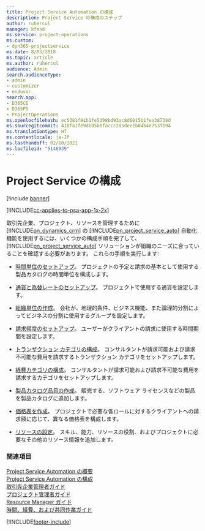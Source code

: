 ```yaml
---
title: Project Service Automation の構成
description: Project Service の構成のステップ
author: ruhercul
manager: kfend
ms.service: project-operations
ms.custom:
- dyn365-projectservice
ms.date: 8/03/2018
ms.topic: article
ms.author: ruhercul
audience: Admin
search.audienceType:
- admin
- customizer
- enduser
search.app:
- D365CE
- D365PS
- ProjectOperations
ms.openlocfilehash: ec5381f91b1fe5198bd93ac8d6015b1fea38738d
ms.sourcegitcommit: 418fa1fe9d605b8faccc2d5dee1b04b4e753f194
ms.translationtype: HT
ms.contentlocale: ja-JP
ms.lasthandoff: 02/10/2021
ms.locfileid: "5146939"
---
```

# <a name="configure-project-service"></a>Project Service の構成

[!include [banner](../includes/psa-now-project-operations.md)]

[!INCLUDE[cc-applies-to-psa-app-1x-2x](../includes/cc-applies-to-psa-app-1x-2x.md)]

取引先企業、プロジェクト、リソースを管理するために [!INCLUDE[pn_dynamics_crm](../includes/pn-dynamics-crm.md)] の [!INCLUDE[pn_project_service_auto](../includes/pn-project-service-auto.md)] 自動化機能を使用するには、いくつかの構成手順を完了して、[!INCLUDE[pn_project_service_auto](../includes/pn-project-service-auto.md)] ソリューションが組織のニーズに合っていることを確認する必要があります。 これらの手順を実行します:  
  
-   [時間単位のセットアップ](../psa/set-up-time-units.md)。 プロジェクトの予定と請求の基本として使用する製品カタログの時間単位を構成します。  
  
-   [通貨と為替レートのセットアップ](../psa/set-up-currencies-exchange-rates.md)。 プロジェクトで使用する通貨を設定します。  
  
-   [組織単位の作成](../psa/create-organizational-units.md)。 会社が、地理的条件、ビジネス機能、また論理的分割によってビジネスの分割に使用するグループを設定します。  
  
-   [請求頻度のセットアップ](../psa/set-up-invoice-frequencies.md)。 ユーザーがクライアントの請求に使用する時間期間を設定します。  
  
-   [トランザクション カテゴリの構成](../psa/configure-transaction-categories.md)。 コンサルタントが請求可能および請求不可能な費用を請求するトランザクション カテゴリをセットアップします。  
  
-   [経費カテゴリの構成](../psa/configure-expense-categories.md)。 コンサルタントが請求可能および請求不可能な費用を請求するカテゴリをセットアップします。  
  
-   [製品カタログ品目の作成](../psa/create-product-catalog-items.md)。 販売する、ソフトウェア ライセンスなどの製品を製品カタログに追加します。  
  
-   [価格表を作成](../psa/create-price-list.md)。 プロジェクトで必要な各ロールに対するクライアントへの請求額に応じて、異なる価格表を構成します。  
  
-   [リソースの設定](../psa/set-up-resources.md)。 スキル、能力、リソースの役割、およびプロジェクトに必要なその他のリソース情報を追加します。  
  
### <a name="see-also"></a>関連項目  
 [Project Service Automation の概要](../psa/overview.md)   
 [Project Service Automation の構成](../psa/configure.md)   
 [取引先企業管理者ガイド](../psa/account-manager-guide.md)   
 [プロジェクト管理者ガイド](../psa/project-manager-guide.md)   
 [Resource Manager ガイド](../psa/resource-manager-guide.md)   
 [時間、経費、および共同作業ガイド](../psa/time-expense-collaboration-guide.md)


[!INCLUDE[footer-include](../includes/footer-banner.md)]